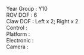 Year Group : Y10  
ROV DOF : 6  
Claw DOF : Left x 2; Right x 2  
Control :   
Platform :  
Electronic :   
Camera :  
